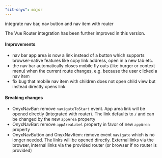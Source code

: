 ```yaml
---
"sit-onyx": major
---
```


integrate nav bar, nav button and nav item with router

The Vue Router integration has been further improved in this version.

#### Improvements

- nav bar app area is now a link instead of a button which supports browser-native features like copy link address, open in a new tab etc.
- the nav bar automatically closes mobile fly outs (like burger or context menu) when the current route changes, e.g. because the user clicked a nav item
- fix bug that mobile nav item with children does not open child view but instead directly opens link

#### Breaking changes

- OnyxNavBar: remove `navigateToStart` event. App area link will be opened directly (integrated with router). The link defaults to `/` and can be changed by the new `appArea` property
- OnyxNavBar: remove `appAreaLabel` property in favor of new `appArea` property
- OnyxNavButton and OnyxNavItem: remove event `navigate` which is no longer needed. The links will be opened directly. External links via the browser, internal links via the provided router (or browser if no router is provided)
